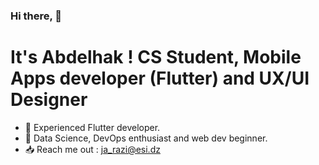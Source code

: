 ### Hi there, 👋
# It's Abdelhak ! CS Student, Mobile Apps developer (Flutter) and UX/UI Designer 

- 🌱 Experienced Flutter developer.
- 👯 Data Science, DevOps enthusiast and web dev beginner. 
- 📥 Reach me out : ja_razi@esi.dz 
